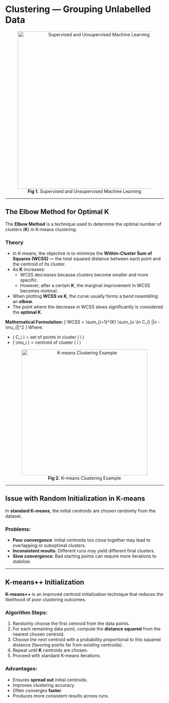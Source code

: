 # Clustering — Grouping Unlabelled Data

<figure style="text-align: center;">
  <img src="https://www.mdpi.com/symmetry/symmetry-10-00734/article_deploy/html/images/symmetry-10-00734-g001-550.jpg" alt="Supervised and Unsupervised Machine Learning" width="500">
  <figcaption><strong>Fig 1.</strong> Supervised and Unsupervised Machine Learning</figcaption>
</figure>

---

## The Elbow Method for Optimal K

The **Elbow Method** is a technique used to determine the optimal number of clusters (**K**) in K-means clustering.

### Theory
- In K-means, the objective is to minimize the **Within-Cluster Sum of Squares (WCSS)** — the total squared distance between each point and the centroid of its cluster.
- As **K** increases:
  - WCSS decreases because clusters become smaller and more specific.
  - However, after a certain **K**, the marginal improvement in WCSS becomes minimal.
- When plotting **WCSS vs K**, the curve usually forms a bend resembling an **elbow**.
- The point where the decrease in WCSS slows significantly is considered the **optimal K**.

**Mathematical Formulation:**
\[
WCSS = \sum_{i=1}^{K} \sum_{x \in C_i} ||x - \mu_i||^2
\]
Where:
- \( C_i \) = set of points in cluster \( i \)  
- \( \mu_i \) = centroid of cluster \( i \)  

<figure style="text-align: center;">
  <img src="https://upload.wikimedia.org/wikipedia/commons/e/ea/K-means_convergence.gif" alt="K-means Clustering Example" width="400">
  <figcaption><strong>Fig 2.</strong> K-means Clustering Example</figcaption>
</figure>

---

## Issue with Random Initialization in K-means

In **standard K-means**, the initial centroids are chosen randomly from the dataset.

### Problems:
- **Poor convergence**: Initial centroids too close together may lead to overlapping or suboptimal clusters.
- **Inconsistent results**: Different runs may yield different final clusters.
- **Slow convergence**: Bad starting points can require more iterations to stabilize.

---

## K-means++ Initialization

**K-means++** is an improved centroid initialization technique that reduces the likelihood of poor clustering outcomes.

### Algorithm Steps:
1. Randomly choose the first centroid from the data points.
2. For each remaining data point, compute the **distance squared** from the nearest chosen centroid.
3. Choose the next centroid with a probability proportional to this squared distance (favoring points far from existing centroids).
4. Repeat until **K** centroids are chosen.
5. Proceed with standard K-means iterations.

### Advantages:
- Ensures **spread out** initial centroids.
- Improves clustering accuracy.
- Often converges **faster**.
- Produces more consistent results across runs.

